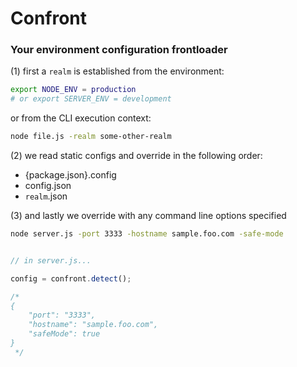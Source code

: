 # Confront

### Your environment configuration frontloader



(1) first a `realm` is established from the environment:

```bash
export NODE_ENV = production
# or export SERVER_ENV = development
```
or from the CLI execution context:

```bash
node file.js -realm some-other-realm
```


(2) we read static configs and override in the following order:

- {package.json}.config
- config.json
- `realm`.json


(3) and lastly we override with any command line options specified

```bash
node server.js -port 3333 -hostname sample.foo.com -safe-mode
```



```javascript

// in server.js...

config = confront.detect();

/*
{
	"port": "3333",
	"hostname": "sample.foo.com",
	"safeMode": true
}
 */

```


